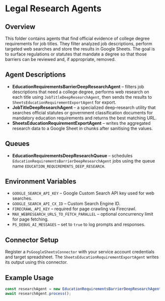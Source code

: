 # Legal Research Agents

## Overview

This folder contains agents that find official evidence of college degree requirements for job titles. They filter analyzed job descriptions, perform targeted web searches and store the results in Google Sheets. The goal is to surface regulations or statutes that mandate a degree so that those barriers can be reviewed and, if appropriate, removed.

## Agent Descriptions

- **EducationRequirementsBarrierDeepResearchAgent** – filters job descriptions that need a college degree, performs web research on each title using `JobTitleDeepResearchAgent`, then sends the results to `SheetsEducationRequirementExportAgent` for export.
- **JobTitleDeepResearchAgent** – a specialized deep‑research utility that searches official statutes or government classification documents for mandatory education requirements and returns the best matching URL.
- **SheetsEducationRequirementExportAgent** – writes the aggregated research data to a Google Sheet in chunks after sanitising the values.

## Queues

- **EducationRequirementsDeepResearchQueue** – schedules
  `EducationRequirementsBarrierDeepResearchAgent` jobs using the queue name
  `EDUCATION_REQUIREMENTS_DEEP_RESEARCH`.

## Environment Variables

- `GOOGLE_SEARCH_API_KEY` – Google Custom Search API key used for web searches.
- `GOOGLE_SEARCH_API_CX_ID` – Custom Search Engine ID.
- `FIRECRAWL_API_KEY` – required for page crawling via Firecrawl.
- `MAX_WEBRESEARCH_URLS_TO_FETCH_PARALLEL` – optional concurrency limit for page fetching.
- `PS_DEBUG_AI_MESSAGES` – set to `true` to log prompts and responses.

## Connector Setup

Register a `PsGoogleSheetsConnector` with your service account credentials and target spreadsheet. The `SheetsEducationRequirementExportAgent` writes its output using this connector.

## Example Usage

```ts
const researchAgent = new EducationRequirementsBarrierDeepResearchAgent(agent, memory, 0, 100);
await researchAgent.process();
```
